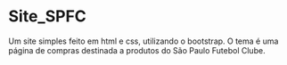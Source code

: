 # Site_SPFC
Um site simples feito em html e css, utilizando o bootstrap. O tema é uma página de compras destinada a produtos do São Paulo Futebol Clube.
